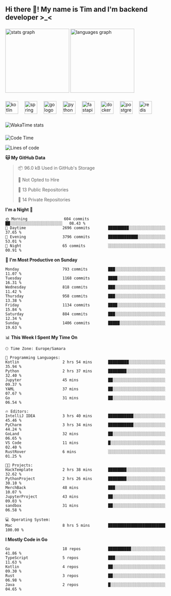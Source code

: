 <h2 align="left">Hi there 👋! My name is Tim and I'm backend developer >_<</h2>

###

<div align="left">
  <img src="https://github-readme-stats-qilm.vercel.app/api?username=intezya&hide_title=false&hide_rank=false&show_icons=true&include_all_commits=true&count_private=true&disable_animations=false&theme=omni&locale=en&hide_border=true&order=1&show=prs_merged&hide=issues" height="200" alt="stats graph"  />
  <img src="https://github-readme-stats-qilm.vercel.app/api/top-langs?username=intezya&locale=en&hide_title=false&layout=donut&langs_count=5&theme=omni&hide_border=true&order=2&exclude_repo=github-readme-stats&hide=mako" height="200" alt="languages graph"  />
</div>

###

<div align="left">
  <img src="https://img.shields.io/badge/Kotlin-7F52FF?logo=kotlin&logoColor=white&style=for-the-badge" height="40" alt="kotlin logo"  />
  <img width="12" />
  <img src="https://img.shields.io/badge/Spring-6DB33F?logo=spring&logoColor=black&style=for-the-badge" height="40" alt="spring logo"  />
  <img width="12" />
  <img src="https://img.shields.io/badge/Go-00ADD8?logo=go&logoColor=white&style=for-the-badge" height="40" alt="go logo"  />
  <img width="12" />
  <img src="https://img.shields.io/badge/Python-3776AB?logo=python&logoColor=white&style=for-the-badge" height="40" alt="python logo"  />
  <img width="12" />
  <img src="https://img.shields.io/badge/FastAPI-009688?logo=fastapi&logoColor=white&style=for-the-badge" height="40" alt="fastapi logo"  />
  <img width="12" />
  <img src="https://img.shields.io/badge/Docker-2496ED?logo=docker&logoColor=white&style=for-the-badge" height="40" alt="docker logo"  />
  <img width="12" />
  <img src="https://img.shields.io/badge/PostgreSQL-4169E1?logo=postgresql&logoColor=white&style=for-the-badge" height="40" alt="postgresql logo"  />
  <img width="12" />
  <img src="https://img.shields.io/badge/Redis-DC382D?logo=redis&logoColor=white&style=for-the-badge" height="40" alt="redis logo"  />
</div>

###

<picture>
	<source
		srcset="https://github-readme-stats-qilm.vercel.app/api/wakatime?username=intezya&theme=omni&layout=compact&hide_border=true"
		media="(prefers-color-scheme: dark)%2C (prefers-color-scheme: no-preference)"
	/>
	<img alt="WakaTime stats" src="https://github-readme-stats-qilm.vercel.app/api/wakatime?username=intezya&theme=omni&layout=compact&hide_border=true&"/>
</picture>

###

<!--START_SECTION:waka-->
![Code Time](http://img.shields.io/badge/Code%20Time-928%20hrs%2019%20mins-blue)

![Lines of code](https://img.shields.io/badge/From%20Hello%20World%20I%27ve%20Written-1.0%20million%20lines%20of%20code-blue)

**🐱 My GitHub Data** 

> 📦 96.0 kB Used in GitHub's Storage 
 > 
> 🚫 Not Opted to Hire
 > 
> 📜 13 Public Repositories 
 > 
> 🔑 14 Private Repositories 
 > 
**I'm a Night 🦉** 

```text
🌞 Morning                604 commits         ██░░░░░░░░░░░░░░░░░░░░░░░   08.43 % 
🌆 Daytime                2696 commits        █████████░░░░░░░░░░░░░░░░   37.65 % 
🌃 Evening                3796 commits        █████████████░░░░░░░░░░░░   53.01 % 
🌙 Night                  65 commits          ░░░░░░░░░░░░░░░░░░░░░░░░░   00.91 % 
```
📅 **I'm Most Productive on Sunday** 

```text
Monday                   793 commits         ███░░░░░░░░░░░░░░░░░░░░░░   11.07 % 
Tuesday                  1168 commits        ████░░░░░░░░░░░░░░░░░░░░░   16.31 % 
Wednesday                818 commits         ███░░░░░░░░░░░░░░░░░░░░░░   11.42 % 
Thursday                 958 commits         ███░░░░░░░░░░░░░░░░░░░░░░   13.38 % 
Friday                   1134 commits        ████░░░░░░░░░░░░░░░░░░░░░   15.84 % 
Saturday                 884 commits         ███░░░░░░░░░░░░░░░░░░░░░░   12.34 % 
Sunday                   1406 commits        █████░░░░░░░░░░░░░░░░░░░░   19.63 % 
```


📊 **This Week I Spent My Time On** 

```text
🕑︎ Time Zone: Europe/Samara

💬 Programming Languages: 
Kotlin                   2 hrs 54 mins       █████████░░░░░░░░░░░░░░░░   35.94 % 
Python                   2 hrs 37 mins       ████████░░░░░░░░░░░░░░░░░   32.40 % 
Jupyter                  45 mins             ██░░░░░░░░░░░░░░░░░░░░░░░   09.37 % 
YAML                     37 mins             ██░░░░░░░░░░░░░░░░░░░░░░░   07.67 % 
Go                       31 mins             ██░░░░░░░░░░░░░░░░░░░░░░░   06.54 % 

🔥 Editors: 
IntelliJ IDEA            3 hrs 40 mins       ███████████░░░░░░░░░░░░░░   45.46 % 
PyCharm                  3 hrs 34 mins       ███████████░░░░░░░░░░░░░░   44.24 % 
GoLand                   32 mins             ██░░░░░░░░░░░░░░░░░░░░░░░   06.65 % 
VS Code                  11 mins             █░░░░░░░░░░░░░░░░░░░░░░░░   02.40 % 
RustRover                6 mins              ░░░░░░░░░░░░░░░░░░░░░░░░░   01.25 % 

🐱‍💻 Projects: 
HackTemplate             2 hrs 38 mins       ████████░░░░░░░░░░░░░░░░░   32.62 % 
PythonProject            2 hrs 26 mins       ████████░░░░░░░░░░░░░░░░░   30.10 % 
MerchBack                48 mins             ███░░░░░░░░░░░░░░░░░░░░░░   10.07 % 
JupyterProject           43 mins             ██░░░░░░░░░░░░░░░░░░░░░░░   09.03 % 
sandbox                  31 mins             ██░░░░░░░░░░░░░░░░░░░░░░░   06.58 % 

💻 Operating System: 
Mac                      8 hrs 5 mins        █████████████████████████   100.00 % 
```

**I Mostly Code in Go** 

```text
Go                       18 repos            ██████████░░░░░░░░░░░░░░░   41.86 % 
TypeScript               5 repos             ███░░░░░░░░░░░░░░░░░░░░░░   11.63 % 
Kotlin                   4 repos             ██░░░░░░░░░░░░░░░░░░░░░░░   09.30 % 
Rust                     3 repos             ██░░░░░░░░░░░░░░░░░░░░░░░   06.98 % 
Java                     2 repos             █░░░░░░░░░░░░░░░░░░░░░░░░   04.65 % 
```




<!--END_SECTION:waka-->
